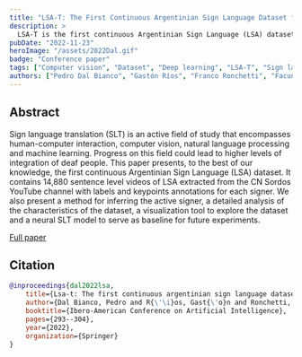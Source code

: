 ```yaml
---
title: "LSA-T: The First Continuous Argentinian Sign Language Dataset for Sign Language Translation"
description: >
  LSA-T is the first continuous Argentinian Sign Language (LSA) dataset. It contains ~22 hs of video extracted from the CN Sordos YouTube channel with Spanish subtitles, joints for each signer, and the inferred signer if there is more than one person in a clip. Videos are in 30 FPS full HD (1920x1080). Full specifications at https://midusi.github.io/LSA-T/.
pubDate: "2022-11-23"
heroImage: "/assets/2022Dal.gif"
badge: "Conference paper"
tags: ["Computer vision", "Dataset", "Deep learning", "LSA-T", "Sign language translation"]
authors: ["Pedro Dal Bianco", "Gastón Ríos", "Franco Ronchetti", "Facundo Quiroga", "Oscar Stanchi", "Waldo Hasperué", "Alejandro Rosete"]
---
```


## Abstract

Sign language translation (SLT) is an active field of study that encompasses human-computer interaction, computer vision, natural language processing and machine learning. Progress on this field could lead to higher levels of integration of deaf people. This paper presents, to the best of our knowledge, the first continuous Argentinian Sign Language (LSA) dataset. It contains 14,880 sentence level videos of LSA extracted from the CN Sordos YouTube channel with labels and keypoints annotations for each signer. We also present a method for inferring the active signer, a detailed analysis of the characteristics of the dataset, a visualization tool to explore the dataset and a neural SLT model to serve as baseline for future experiments.

<div class="mt-8">
    <a class="btn" href="https://link.springer.com/chapter/10.1007/978-3-031-22419-5_25" target="_blank"> Full paper</a>
</div>

## Citation

```bibtex
@inproceedings{dal2022lsa,
    title={Lsa-t: The first continuous argentinian sign language dataset for sign language translation},
    author={Dal Bianco, Pedro and R{\'\i}os, Gast{\'o}n and Ronchetti, Franco and Quiroga, Facundo and Stanchi, Oscar and Hasperu{\'e}, Waldo and Rosete, Alejandro},
    booktitle={Ibero-American Conference on Artificial Intelligence},
    pages={293--304},
    year={2022},
    organization={Springer}
}
